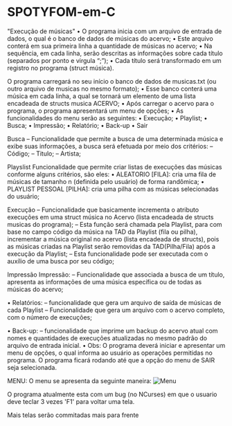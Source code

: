 # SPOTYFOM-em-C
"Execução de músicas"
• O programa inicia com um arquivo de entrada de dados, o qual é o banco de dados
de músicas do acervo;
• Este arquivo conterá em sua primeira linha a quantidade de músicas no acervo;
• Na sequência, em cada linha, serão descritas as informações sobre cada título
(separados por ponto e virgula “;”);
• Cada título será transformado em um registro no programa (struct música).

O programa carregará no seu início o banco de
dados de musicas.txt (ou outro arquivo de musicas
no mesmo formato);
• Esse banco conterá uma música em cada linha, a
qual se tornará um elemento de uma lista
encadeada de structs musica ACERVO;
• Após carregar o acervo para o programa, o
programa apresentará um menu de opções;
• As funcionalidades do menu serão as
seguintes:
• Execução;
• Playlist;
• Busca;
• Impressão;
• Relatório;
• Back-up
• Sair

Busca
– Funcionalidade que permite a busca
de uma determinada música e exibe
suas informações, a busca será
efetuada por meio dos critérios:
– Código;
– Titulo;
– Artista;

Playslist
Funcionalidade que permite criar listas de
execuções das músicas conforme alguns
critérios, são eles:
• ALEATORIO [FILA]: cria uma fila de músicas de tamanho n
(definida pelo usuário) de forma randômica;
• PLAYLIST PESSOAL [PILHA]: cria uma pilha com as músicas
selecionadas do usuário;

Execução
– Funcionalidade que basicamente incrementa o atributo
execuções em uma struct música no Acervo (lista
encadeada de structs musicas do programa);
– Esta função será chamada pela Playlist, para com
base no campo código da música na TAD da Playlist
(fila ou pilha), incrementar a música original no acervo
(lista encadeada de structs), pois as músicas criadas
na Playlist serão removidas da TAD(Pilha/Fila) após a
execução da Playlist;
– Esta funcionalidade pode ser executada com o auxílio
de uma busca por seu código;

Impressão
Impressão:
– Funcionalidade que associada a busca de um título, apresenta as informações de
uma música específica ou de todas as músicas do acervo;

• Relatórios:
– funcionalidade que gera um arquivo de saída de músicas de cada Playlist
– Funcionalidade que gera um arquivo com o acervo completo, com o número de
execuções;

• Back-up:
– funcionalidade que imprime um backup do acervo atual com nomes e quantidades
de execuções atualizadas no mesmo padrão do arquivo de entrada inicial.
• Obs: O programa deverá iniciar e apresentar um menu de
opções, o qual informa ao usuário as operações permitidas
no programa. O programa ficará rodando até que a opção
do menu de SAIR seja selecionada.

MENU:
O menu se apresenta da seguinte maneira:
![Menu](https://github.com/user-attachments/assets/7c4d5917-f4ab-467a-8a4d-9a21532ced65)

O programa atualmente esta com um bug (no NCurses) em que o usuario deve teclar 3 vezes 'F1' para voltar uma tela.

Mais telas serão commitadas mais para frente

